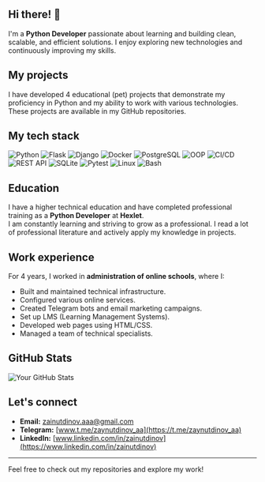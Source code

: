 ## Hi there! 👋

I'm a **Python Developer** passionate about learning and building clean, scalable, and efficient solutions. I enjoy exploring new technologies and continuously improving my skills.

## My projects
I have developed 4 educational (pet) projects that demonstrate my proficiency in Python and my ability to work with various technologies. These projects are available in my GitHub repositories.

## My tech stack
![Python](https://img.shields.io/badge/Python-3776AB?style=for-the-badge&logo=python&logoColor=white)
![Flask](https://img.shields.io/badge/Flask-000000?style=for-the-badge&logo=flask&logoColor=white)
![Django](https://img.shields.io/badge/Django-092E20?style=for-the-badge&logo=django&logoColor=white)
![Docker](https://img.shields.io/badge/Docker-2496ED?style=for-the-badge&logo=docker&logoColor=white)
![PostgreSQL](https://img.shields.io/badge/PostgreSQL-336791?style=for-the-badge&logo=postgresql&logoColor=white)
![OOP](https://img.shields.io/badge/OOP-4B8BBE?style=for-the-badge&logo=python&logoColor=white)
![CI/CD](https://img.shields.io/badge/CI%2FCD-239120?style=for-the-badge&logo=githubactions&logoColor=white)
![REST API](https://img.shields.io/badge/REST%20API-85EA2D?style=for-the-badge&logo=swagger&logoColor=white)
![SQLite](https://img.shields.io/badge/SQLite-003B57?style=for-the-badge&logo=sqlite&logoColor=white)
![Pytest](https://img.shields.io/badge/Pytest-0A9EDC?style=for-the-badge&logo=pytest&logoColor=white)
![Linux](https://img.shields.io/badge/Linux-FCC624?style=for-the-badge&logo=linux&logoColor=black)
![Bash](https://img.shields.io/badge/Bash-4EAA25?style=for-the-badge&logo=gnu-bash&logoColor=white)

## Education
I have a higher technical education and have completed professional training as a **Python Developer** at **Hexlet**.  
I am constantly learning and striving to grow as a professional. I read a lot of professional literature and actively apply my knowledge in projects.

## Work experience
For 4 years, I worked in **administration of online schools**, where I:
- Built and maintained technical infrastructure.
- Configured various online services.
- Created Telegram bots and email marketing campaigns.
- Set up LMS (Learning Management Systems).
- Developed web pages using HTML/CSS.
- Managed a team of technical specialists.

## GitHub Stats
![Your GitHub Stats](https://github-readme-stats.vercel.app/api?username=zainutdinov&show_icons=true&theme=radical)

## Let's connect
- **Email:** [zainutdinov.aaa@gmail.com](mailto:zainutdinov.aaa@gmail.com)
- **Telegram:** [www.t.me/zaynutdinov_aa](https://t.me/zaynutdinov_aa)
- **LinkedIn:** [www.linkedin.com/in/zainutdinov](https://www.linkedin.com/in/zainutdinov)

---

Feel free to check out my repositories and explore my work!